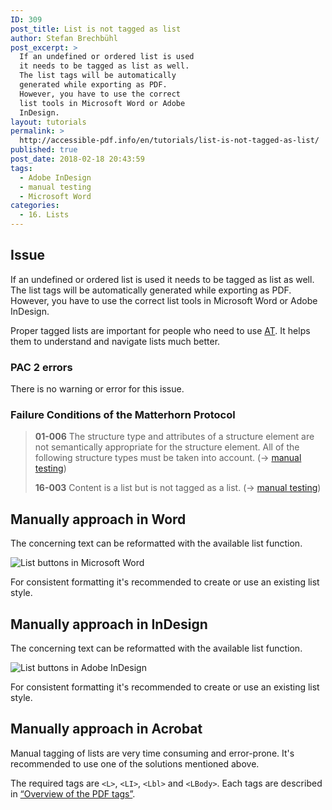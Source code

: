 ```yaml
---
ID: 309
post_title: List is not tagged as list
author: Stefan Brechbühl
post_excerpt: >
  If an undefined or ordered list is used
  it needs to be tagged as list as well.
  The list tags will be automatically
  generated while exporting as PDF.
  However, you have to use the correct
  list tools in Microsoft Word or Adobe
  InDesign.
layout: tutorials
permalink: >
  http://accessible-pdf.info/en/tutorials/list-is-not-tagged-as-list/
published: true
post_date: 2018-02-18 20:43:59
tags:
  - Adobe InDesign
  - manual testing
  - Microsoft Word
categories:
  - 16. Lists
---
```

## Issue

If an undefined or ordered list is used it needs to be tagged as list as well. The list tags will be automatically generated while exporting as PDF. However, you have to use the correct list tools in Microsoft Word or Adobe InDesign.

Proper tagged lists are important for people who need to use [AT][1]. It helps them to understand and navigate lists much better.

### PAC 2 errors

There is no warning or error for this issue.

### Failure Conditions of the Matterhorn Protocol

> **01-006** The structure type and attributes of a structure element are not semantically appropriate for the structure element. All of the following structure types must be taken into account. (→ [manual testing][2])
> 
> **16-003** Content is a list but is not tagged as a list. (→ [manual testing][2])

## Manually approach in Word

The concerning text can be reformatted with the available list function.

![List buttons in Microsoft Word][3]

For consistent formatting it's recommended to create or use an existing list style.

## Manually approach in InDesign

The concerning text can be reformatted with the available list function.

![List buttons in Adobe InDesign][4]

For consistent formatting it's recommended to create or use an existing list style.

## Manually approach in Acrobat

Manual tagging of lists are very time consuming and error-prone. It's recommended to use one of the solutions mentioned above.

The required tags are `<L>`, `<LI>`, `<Lbl>` and `<LBody>`. Each tags are described in [“Overview of the PDF tags”][5].

 [1]: https://accessible-pdf.info/en/glossary/#assistive-technology
 [2]: https://accessible-pdf.info/en/glossary/#manual-testing
 [3]: https://accessible-pdf.info/content/uploads/word_list_icons.png
 [4]: https://accessible-pdf.info/content/uploads/indesign_list_icons.png
 [5]: https://accessible-pdf.info/en/basics/overview-of-the-pdf-tags/